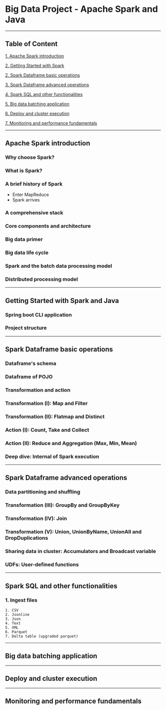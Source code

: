 
# Big Data Project - Apache Spark and Java

---------
## Table of Content
[1. Apache Spark introduction](#asi)

[2. Getting Started with Spark](#gswsaj)

[2. Spark Dataframe basic operations](#sdbo)

[3. Spark Dataframe advanced operations](#sdao)

[4. Spark SQL and other functionalities](#ssaof)

[5. Big data batching application](#bdba)

[6. Deploy and cluster execution](#dace)

[7. Monitoring and performance fundamentals](#mapf)

-----------------------------------------

## Apache Spark introduction <a name="asi"></a>

### Why choose Spark?

### What is Spark?

### A brief history of Spark

- Enter MapReduce
- Spark arrives

### A comprehensive stack

### Core components and architecture

### Big data primer

### Big data life cycle

### Spark and the batch data processing model

### Distributed processing model

---

## Getting Started with Spark and Java <a name="gswsaj"> </a>

### Spring boot CLI application

### Project structure


---
## Spark Dataframe basic operations <a name="sdbo"></a>

### Dataframe's schema

### Dataframe of POJO

### Transformation and action

### Transformation (I): Map and Filter

### Transformation (II): Flatmap and Distinct

### Action (I): Count, Take and Collect

### Action (II): Reduce and Aggregation (Max, Min, Mean)

### Deep dive: Internal of Spark execution


---
## Spark Dataframe advanced operations <a name="sdao"></a>

### Data partitioning and shuffling

### Transformation (III): GroupBy and GroupByKey

### Transformation (IV): Join

### Transformation (V): Union, UnionByName, UnionAll and DropDuplications

### Sharing data in cluster: Accumulators and Broadcast variable

### UDFs: User-defined functions


---
## Spark SQL and other functionalities <a name="ssaof"></a>

### 1. Ingest files
    1. CSV
    2. Jsonline
    3. Json
    4. Text
    5. XML
    6. Parquet
    7. Delta table (upgraded parquet)

---
## Big data batching application <a name="bdba"></a>

---
## Deploy and cluster execution <a name="dace"></a>

---
## Monitoring and performance fundamentals <a name="mapf"></a>



